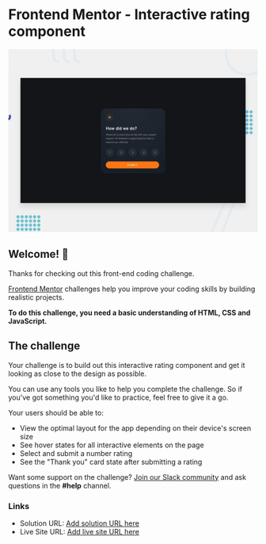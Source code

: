 # Frontend Mentor - Interactive rating component

![Design preview for the Interactive rating component coding challenge](./design/desktop-preview.jpg)

## Welcome! 👋

Thanks for checking out this front-end coding challenge.

[Frontend Mentor](https://www.frontendmentor.io) challenges help you improve your coding skills by building realistic projects.

**To do this challenge, you need a basic understanding of HTML, CSS and JavaScript.**

## The challenge

Your challenge is to build out this interactive rating component and get it looking as close to the design as possible.

You can use any tools you like to help you complete the challenge. So if you've got something you'd like to practice, feel free to give it a go.

Your users should be able to:

- View the optimal layout for the app depending on their device's screen size
- See hover states for all interactive elements on the page
- Select and submit a number rating
- See the "Thank you" card state after submitting a rating

Want some support on the challenge? [Join our Slack community](https://www.frontendmentor.io/slack) and ask questions in the **#help** channel.


### Links

- Solution URL: [Add solution URL here](https://github.com/nerila1310/Interactive-rating-component.git)
- Live Site URL: [Add live site URL here](https://ratingcomponentfrontmentor.netlify.app/)